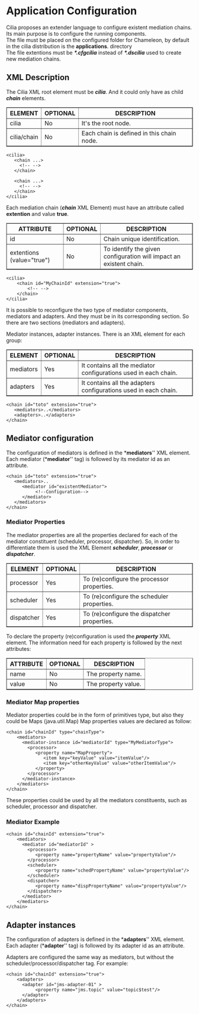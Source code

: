 Application Configuration
=========================

Cilia proposes an extender language to configure existent mediation
chains.\
Its main purpose is to configure the running components.\
The file must be placed on the configured folder for Chameleon, by
default in the cilia distribution is the **applications**. directory\
The file extentions must be ***\*.cfgcilia*** instead of
***\*.dscilia*** used to create new mediation chains.

XML Description
---------------

The Cilia XML root element must be ***cilia***. And it could only have
as child ***chain*** elements.

<table cellpadding="10" cellspacing="0" border="1">
<tbody><tr>
<th>ELEMENT
</th>
<th>OPTIONAL
</th>
<th>DESCRIPTION
</th></tr>
<tr>
<td>cilia
</td>
<td>No
</td>
<td> It's the root node.
</td></tr>
<tr>
<td>cilia/chain
</td>
<td>No
</td>
<td>Each chain is defined in this chain node.
</td></tr></tbody></table>

~~~~ {.xml}
<cilia>
   <chain ...>
     <!-- -->
   </chain>

   <chain ...>
     <!-- -->
   </chain>
</cilia>
~~~~

Each mediation chain (***chain*** XML Element) must have an attribute
called **extention** and value **true**.

<table cellpadding="10" cellspacing="0" border="1">
<tbody><tr>
<th>ATTRIBUTE
</th>
<th>OPTIONAL
</th>
<th>DESCRIPTION
</th></tr>
<tr>
<td>id
</td>
<td>No
</td>
<td> Chain unique identification.
</td></tr>
<tr>
<td>extentions (value="true")
</td>
<td>No
</td>
<td>To identify the given configuration will impact an existent chain.
</td></tr></tbody></table>

~~~~ {.xml}
<cilia>
    <chain id="MyChainId" extension="true">
        <!-- -->
    </chain>
</cilia>
~~~~

It is possible to reconfigure the two type of mediator components,
mediators and adapters. And they must be in its corresponding section.
So there are two sections (mediators and adapters).

Mediator instances, adapter instances. There is an XML element for each
group:

<table cellpadding="10" cellspacing="0" border="1">
<tbody><tr>
<th>ELEMENT
</th>
<th>OPTIONAL
</th>
<th>DESCRIPTION
</th></tr>
<tr>
<td>mediators
</td>
<td>Yes
</td>
<td>It contains all the mediator configurations used in each chain.
</td></tr>
<tr>
<td>adapters
</td>
<td>Yes
</td>
<td>It contains all the adapters configurations used in each chain.
</td></tr></tbody></table>

~~~~ {.xml}
<chain id="toto" extension="true">
   <mediators>..</mediators>
   <adapters>..</adapters>
</chain>
~~~~

Mediator configuration
----------------------

The configuration of mediators is defined in the ***mediators**'' XML
element. Each mediator (***mediator**'' tag) is followed by its mediator
id as an attribute.

~~~~ {.xml}
<chain id="toto" extension="true">
   <mediators>..
      <mediator id="existentMediator">
           <!--Configuration-->
      </mediator>
   </mediators>
</chain>
~~~~

### Mediator Properties

The mediator properties are all the properties declared for each of the
mediator constituent (scheduler, processor, dispatcher). So, in order to
differentiate them is used the XML Element ***scheduler***,
***processor*** or ***dispatcher***.

<table cellpadding="10" cellspacing="0" border="1">
<tbody><tr>
<th>ELEMENT
</th>
<th>OPTIONAL
</th>
<th>DESCRIPTION
</th></tr>
<tr>
<td>processor
</td>
<td>Yes
</td>
<td>To (re)configure the processor properties.
</td></tr>
<tr>
<td>scheduler
</td>
<td>Yes
</td>
<td>To (re)configure the scheduler properties.
</td></tr>
<tr>
<td>dispatcher
</td>
<td>Yes
</td>
<td>To (re)configure the dispatcher properties.
</td></tr></tbody></table>

To declare the property (re)configuration is used the ***property***
XML element. The information need for each property is followed by the
next attributes:

<table cellpadding="10" cellspacing="0" border="1">
<tbody><tr>
<th>ATTRIBUTE
</th>
<th>OPTIONAL
</th>
<th>DESCRIPTION
</th></tr>
<tr>
<td>name
</td>
<td>No
</td>
<td>The property name.
</td></tr>
<tr>
<td>value
</td>
<td>No
</td>
<td>The property value.
</td></tr></tbody></table>

### Mediator Map properties

Mediator properties could be in the form of primitives type, but also
they could be Maps (java.util.Map) Map properties values are declared as
follow:

~~~~ {.xml}
<chain id="chainId" type="chainType">
    <mediators>
      <mediator-instance id="mediatorId" type="MyMediatorType">
        <processor>
           <property name="MapProperty">
              <item key="keyValue" value="itemValue"/>
              <item key="otherKeyValue" value="otherItemValue"/>
           </property>
        </processor>
      </mediator-instance>
    </mediators>
</chain>
~~~~

These properties could be used by all the mediators constituents, such
as scheduler, processor and dispatcher.

### Mediator Example

~~~~ {.xml}
<chain id="chainId" extension="true">
    <mediators>
      <mediator id="mediatorId" >
        <processor>
           <property name="propertyName" value="propertyValue"/>
        </processor>
        <scheduler>
           <property name="schedPropertyName" value="propertyValue"/>
        </scheduler>
        <dispatcher>
           <property name="dispPropertyName" value="propertyValue"/>
        </dispatcher>
      </mediator>
    </mediators>
</chain>
~~~~

Adapter instances
-----------------

The configuration of adapters is defined in the ***adapters**'' XML
element. Each adapter (***adapter**'' tag) is followed by its adapter id
as an attribute.

Adapters are configured the same way as mediators, but without the
scheduler/processor/dispatcher tag. For example:

~~~~ {.xml}
<chain id="chainId" extension="true">
    <adapters>
      <adapter id="jms-adapter-01" >
           <property name="jms.topic" value="topic$test"/>
      </adapter>
    </adapters>
</chain>
~~~~
